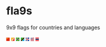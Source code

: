 fla9s
=====

9x9 flags for countries and languages

![](/countries/cn.png)
![](/countries/bt.png)
![](/countries/br.png)
![](/countries/tz.png)
![](/countries/is.png)
![](/countries/us.png)
![](/countries/th.png)

